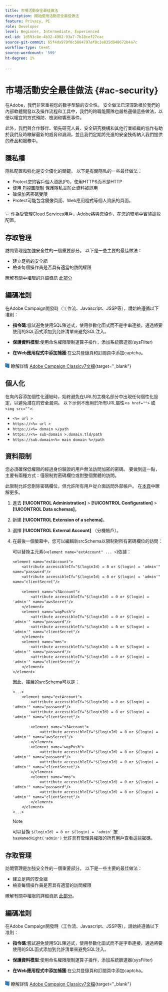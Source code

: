 ```yaml
---
title: 市場活動安全最佳做法
description: 開始使用活動安全最佳做法
feature: Privacy, PI
role: Developer
level: Beginner, Intermediate, Experienced
exl-id: 1d593c8e-4b32-4902-93a7-7b18cef27cac
source-git-commit: 65f4da979f0c5884797af0c3a835d948672b4a7c
workflow-type: tm+mt
source-wordcount: '599'
ht-degree: 1%

---
```


# 市場活動安全最佳做法 {#ac-security}

在Adobe，我們非常重視您的數字型驗的安全性。 安全做法已深深紮根於我們的內部軟體開發以及操作流程和工具中，我們的跨職能團隊也嚴格遵循這些做法，以便以權宜的方式預防、檢測和響應事件。

此外，我們與合作夥伴、領先研究人員、安全研究機構和其他行業組織的協作有助於我們及時瞭解最新的威脅和漏洞，並且我們定期將先進的安全技術納入我們提供的產品和服務中。

## 隱私權

隱私配置和強化是安全優化的關鍵。 以下是有關隱私的一些最佳做法：

* Protect您的客戶個人資訊(PI)，使用HTTPS而不是HTTP
* 使用 [PI視圖限制](../dev/restrict-pi-view.md) 保護隱私並防止資料被誤用
* 確保加密密碼受限
* Protect可能包含鏡像頁面、Web應用程式等個人資訊的頁面。

![](../assets/do-not-localize/speech.png)  作為受管理Cloud Services用戶，Adobe將與您協作，在您的環境中實施這些配置。


## 存取管理

訪問管理是加強安全性的一個重要部分。 以下是一些主要的最佳做法：

* 建立足夠的安全組
* 檢查每個操作員是否具有適當的訪問權限

瞭解有關中權限的詳細資訊 [此部分](../start/gs-permissions.md)

## 編碼准則

在Adobe Campaign開發時（工作流、Javascript、JSSP等），請始終遵循以下准則：

* **指令碼**:嘗試避免使用SQL陳述式，使用參數化函式而不是字串連接，通過將要使用的SQL函式添加到允許清單來避免SQL注入。

* **保護資料模型**:使用命名權限限制運算子操作，添加系統篩選器(sysFilter)

* **在Web應用程式中添加捕獲**:在公共登錄頁和訂閱頁中添加captcha。

![](../assets/do-not-localize/book.png) 瞭解詳情 [Adobe Campaign Classicv7文檔](https://experienceleague.adobe.com/docs/campaign-classic/using/installing-campaign-classic/security-privacy/scripting-coding-guidelines.html#installing-campaign-classic){target="_blank"}


## 個人化

在向內容添加個性化連結時，始終避免在URL的主機名部分中出現任何個性化設定，以避免潛在的安全漏洞。 以下示例不應用於所有URL屬性&lt;`a href="">` 或 `<img src="">`:

* `<%= url >`
* `https://<%= url >`
* `https://<%= domain >/path`
* `https://<%= sub-domain >.domain.tld/path`
* `https://sub.domain<%= main domain %>/path`

## 資料限制

您必須確保低權限的經過身份驗證的用戶無法訪問加密的密碼。 要做到這一點，主要有兩種方式：僅限制對密碼欄位或對整個實體的訪問。

此限制允許您刪除密碼欄位，但允許所有用戶從介面訪問外部帳戶。 在[本頁](../dev/restrict-pi-view.md)中瞭解更多。

1. 進去 **[!UICONTROL Administration]** > **[!UICONTROL Configuration]** > **[!UICONTROL Data schemas]**。

1. 新建 **[!UICONTROL Extension of a schema]**。

1. 選擇 **[!UICONTROL External Account]** （分機帳戶）。

1. 在最後一個螢幕中，您可以編輯新srcSchema以限制對所有密碼欄位的訪問：

   可以替換主元素(`<element name="extAccount" ... >`)依據：

   ```
   <element name="extAccount">
       <attribute accessibleIf="$(loginId) = 0 or $(login) = 'admin'" name="password"/>
       <attribute accessibleIf="$(loginId) = 0 or $(login) = 'admin'" name="clientSecret"/>
   
       <element name="s3Account">
           <attribute accessibleIf="$(loginId) = 0 or $(login) = 'admin'" name="awsSecret"/>
       </element>
       <element name="wapPush">
           <attribute accessibleIf="$(loginId) = 0 or $(login) = 'admin'" name="password"/>
           <attribute accessibleIf="$(loginId) = 0 or $(login) = 'admin'" name="clientSecret"/>
       </element>
       <element name="mms">
           <attribute accessibleIf="$(loginId) = 0 or $(login) = 'admin'" name="password"/>
           <attribute accessibleIf="$(loginId) = 0 or $(login) = 'admin'" name="clientSecret"/>
       </element>
   </element>
   ```

   因此，擴展的srcSchema可以是：

   ```
   <...>
       <element name="extAccount">
           <attribute accessibleIf="$(loginId) = 0 or $(login) = 'admin'" name="password"/>
           <attribute accessibleIf="$(loginId) = 0 or $(login) = 'admin'" name="clientSecret"/>
   
           <element name="s3Account">
               <attribute accessibleIf="$(loginId) = 0 or $(login) = 'admin'" name="awsSecret"/>
           </element>
           <element name="wapPush">
               <attribute accessibleIf="$(loginId) = 0 or $(login) = 'admin'" name="password"/>
               <attribute accessibleIf="$(loginId) = 0 or $(login) = 'admin'" name="clientSecret"/>
           </element>
           <element name="mms">
               <attribute accessibleIf="$(loginId) = 0 or $(login) = 'admin'" name="password"/>
               <attribute accessibleIf="$(loginId) = 0 or $(login) = 'admin'" name="clientSecret"/>
           </element>
       </element>
   <...> 
   ```

   >[!NOTE]
   >
   >可以替換 `$(loginId) = 0 or $(login) = 'admin'` 按 `hasNamedRight('admin')` 允許具有管理員權限的所有用戶查看這些密碼。


## 存取管理

訪問管理是加強安全性的一個重要部分。 以下是一些主要的最佳做法：

* 建立足夠的安全組
* 檢查每個操作員是否具有適當的訪問權限

瞭解有關中權限的詳細資訊 [此部分](../start/gs-permissions.md)。

## 編碼准則

在Adobe Campaign開發時（工作流、Javascript、JSSP等），請始終遵循以下准則：

* **指令碼**:嘗試避免使用SQL陳述式，使用參數化函式而不是字串連接，通過將要使用的SQL函式添加到允許清單來避免SQL注入。

* **保護資料模型**:使用命名權限限制運算子操作，添加系統篩選器(sysFilter)

* **在Web應用程式中添加捕獲**:在公共登錄頁和訂閱頁中添加captcha。

![](../assets/do-not-localize/book.png) 瞭解詳情 [Adobe Campaign Classicv7文檔](https://experienceleague.adobe.com/docs/campaign-classic/using/installing-campaign-classic/security-privacy/scripting-coding-guidelines.html#installing-campaign-classic){target="_blank"}
